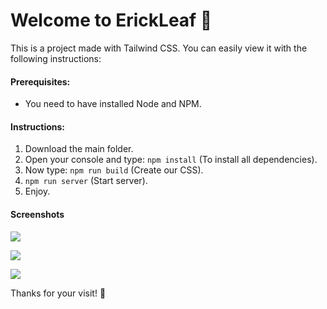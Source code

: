 # Welcome to ErickLeaf 🌿

This is a project made with Tailwind CSS. You can easily view it with the following instructions:

#### **Prerequisites:**
- You need to have installed Node and NPM.

#### **Instructions:**
1) Download the main folder.
2) Open your console and type: `npm install` (To install all dependencies).
3) Now type: `npm run build` (Create our CSS).
4) `npm run server` (Start server).
5) Enjoy.

#### **Screenshots**
[![](https://i.imgur.com/m51UUUU.png)](https://i.imgur.com/m51UUUU.png)

[![](https://i.imgur.com/s6bS3QL.png)](https://i.imgur.com/s6bS3QL.png)

[![](https://i.imgur.com/kHC6FjM.png)](https://i.imgur.com/kHC6FjM.png)

Thanks for your visit! 💚
